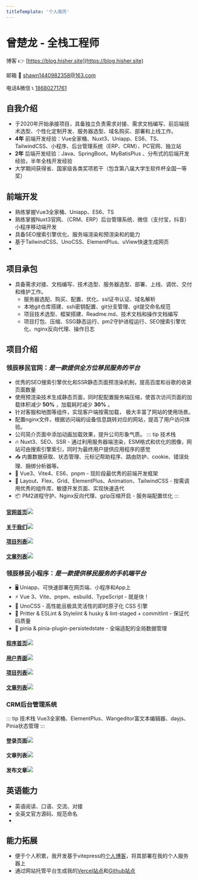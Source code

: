 ```yaml
---
titleTemplate: '个人简历'
---
```

# 曾楚龙 - 全栈工程师

博客 👉 [https://blog.hisher.site](https://blog.hisher.site)

邮箱 :email: [shawn1440982358@163.com](mailto:shawn1440982358@163.com)

电话&微信 :telephone_receiver: [18680271761](tel:+8618680271761)

## 自我介绍
- 于2020年开始承接项目，具备独立负责需求对接、需求文档编写、前后端技术选型、个性化定制开发、服务器选型、域名购买、部署和上线工作。
- **4年** 前端开发经验：Vue全家桶、Nuxt3、Uniapp、ES6、TS、TailwindCSS、小程序、后台管理系统（ERP、CRM）、PC官网、独立站
- **2年** 后端开发经验：Java、SpringBoot，MyBatisPlus 、分布式的后端开发经验，半年全栈开发经验
- 大学期间获得省、国家级各类奖项若干（包含第八届大学生软件杯全国一等奖）

## 前端开发
- 熟练掌握Vue3全家桶、Uniapp、ES6、TS
- 熟练掌握Nuxt3官网、（CRM、ERP）后台管理系统、微信（支付宝，抖音）小程序移动端开发
- 具备SEO搜索引擎优化、服务端渲染和预渲染和的能力
- 基于TailwindCSS、UnoCSS、ElementPlus、uView快速生成网页
- 
## 项目承包
- 具备需求对接、文档编写、技术选型、服务器选型、部署、上线、调优、交付和维护工作。
  - 服务器选配、购买、配置、优化、ssl证书认证、域名解析
  - 本地git仓库搭建、ssh密钥配置、git分支管理、git提交命名规范
  - 项目技术选型、框架搭建、Readme.md、技术文档和操作文档编写
  - 项目打包、压缩、SSG静态运行、pm2守护进程运行、SEO搜索引擎优化、nginx反向代理、操作日志

## 项目介绍

### 领辰移民官网：*是一款提供全方位移民服务的平台*
- 优秀的SEO搜索引擎优化和SSR静态页面预渲染机制，提高百度和谷歌的收录页面数量  
- 使用预渲染技术生成静态页面，同时配配置服务端压缩，使首次访问页面的加载体积减少  **50%** ，加载耗时减少  **30%** 。
- 针对客服和地图等组件，实现客户端按需加载， 极大丰富了网站的使用场景。
- 配置nginx文件，根据访问端的设备信息跳转对应的网站，提高了用户访问体验。
- 公司简介页面中添加动画加载效果，提升公司形象气质。
::: tip 技术栈
- 🔥 Nuxt3、SEO、SSR - 通过利用服务器端渲染，ESM格式和优化的图像，网站可由搜索引擎索引，同时为最终用户提供应用程序的感觉
- 📥 内置数据获取、状态管理、元标记帮助程序、路由防护、cookie、错误处理、捆绑分析器等。
- 🌈 Vue3、Vite4、ES6、pnpm - 现阶段最优秀的前端开发框架
- 🎨 Layout、Flex、Grid、ElementPlus、Animation、TailwindCSS - 按需调用优秀的组件库、敏捷开发页面、实现快速迭代
- 📦 PM2进程守护、Nginx反向代理、gzip压缩开启 - 服务端配置优化
:::
#### [官网首页](https://lc.plus)![](https://www.hisher.site/pic/intro/LC_PC_HOME.png)  
#### [关于我们](https://lc.plus/about)![](https://www.hisher.site/pic/intro/LC_PC_ABOUT.png)  
#### [项目列表](https://lc.plus/project)![](https://www.hisher.site/pic/intro/LC_PC_PROJECT.png)  
#### [文章列表](https://lc.plus/article)![](https://www.hisher.site/pic/intro/LC_PC_ARTICLE.png)  
### 领辰移民小程序：*是一款提供移民服务的手机端平台*
<!-- Vue3全家桶、TS、Vite4、Layout布局、请求封装、请求拦截、登录拦截、UnoCSS、uView -->
<!-- ::: tip 技术栈 -->
- 🖥 Uniapp、可快速部署在网页端、小程序和App上
- ⚡️ Vue 3、Vite、pnpm、esbuild、TypeScript - 就是快！
- 🎨 UnoCSS - 高性能且极具灵活性的即时原子化 CSS 引擎
- 🦾 Pritter & ESLint & Stylelint & husky & lint-staged + commitlint - 保证代码质量
- 🍍 pinia & pinia-plugin-persistedstate - 全端适配的全局数据管理
<!-- ::: -->
#### [程序首页](https://m.lc.plus)![](https://www.hisher.site/pic/intro/LC_M_HOME.png)  
#### [用户界面](https://m.lc.plus)![](https://www.hisher.site/pic/intro/LC_M_USER.png)  
#### [项目列表](https://m.lc.plus)![](https://www.hisher.site/pic/intro/LC_M_PROJECT.png)  
#### [文章列表](https://m.lc.plus)![](https://www.hisher.site/pic/intro/LC_M_ARTICLE_LIST.png)  
### CRM后台管理系统
::: tip 技术栈
Vue3全家桶、ElementPlus、Wangeditor富文本编辑器、dayjs、Pinia状态管理
:::
#### 登录页面![](https://www.hisher.site/pic/intro/LC_ADMIN_LOGIN.webp)  
#### 文章列表![](https://www.hisher.site/pic/intro/LC_ADMIN_ARTICLE_LIST.webp)  
#### 发布文章![](https://www.hisher.site/pic/intro/LC_ADMIN_POST_ARTICLE.webp)  


## 英语能力
- 英语阅读、口语、交流、对接
- 全英文官方源码、规范命名
- 
## 能力拓展
- 便于个人积累，我开发基于vitepress的[个人博客](https://blog.hisher.site)，将其部署在我的个人服务器上
- 通过网站托管平台生成我的[Vercel站点](https://clung-tsang-github-io.vercel.app/)和[Github站点](https://clungtsang.github.io/)
